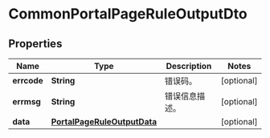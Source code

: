 
# CommonPortalPageRuleOutputDto

## Properties
Name | Type | Description | Notes
------------ | ------------- | ------------- | -------------
**errcode** | **String** | 错误码。 |  [optional]
**errmsg** | **String** | 错误信息描述。 |  [optional]
**data** | [**PortalPageRuleOutputData**](PortalPageRuleOutputData.md) |  |  [optional]



